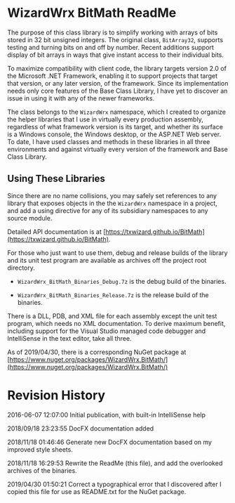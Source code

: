 # WizardWrx BitMath ReadMe

The purpose of this class library is to simplify working with arrays of bits
stored in 32 bit unsigned integers. The original class, `BitArray32`, supports
testing and turning bits on and off by number. Recent additions support display
of bit arrays in ways that give instant access to their individual bits.

To maximize compatibility with client code, the library targets version 2.0 of
the Microsoft .NET Framework, enabling it to support projects that target that
version, or any later version, of the framework. Since its implementation needs
only core features of the Base Class Library, I have yet to discover an issue in
using it with any of the newer frameworks.

The class belongs to the `WizardWrx` namespace, which I created to organize the
helper libraries that I use in virtually every production assembly, regardless
of what framework version is its target, and whether its surface is a Windows
console, the Windows desktop, or the ASP.NET Web server. To date, I have used
classes and methods in these libraries in all three environments and against
virtually every version of the framework and Base Class Library.

## Using These Libraries

Since there are no name collisions, you may safely set references to any library
that exposes objects in the the `WizardWrx` namespace in a project, and add a
using directive for any of its subsidiary namespaces to any source module.

Detailed API documentation is at
[https://txwizard.github.io/BitMath](https://txwizard.github.io/BitMath).

For those who just want to use them, debug and release builds of the library
and its unit test program are available as archives off the project root
directory.

*	`WizardWrx_BitMath_Binaries_Debug.7z` is the debug build of the binaries.

*	`WizardWrx_BitMath_Binaries_Release.7z` is the release build of the binaries.

There is a DLL, PDB, and XML file for each assembly except the unit test program,
which needs no XML documentation. To derive maximum benefit, including support
for the Visual Studio managed code debugger and IntelliSense in the text editor,
take all three.

As of 2019/04/30, there is a corresponding NuGet package at
[https://www.nuget.org/packages/WizardWrx.BitMath/](https://www.nuget.org/packages/WizardWrx.BitMath/)

# Revision History

2016-06-07 12:07:00 Initial publication, with built-in IntelliSense help

2018/09/18 23:23:55 DocFX documentation added

2018/11/18 01:46:46 Generate new DocFX documentation based on my improved style
sheets.

2018/11/18 16:29:53 Rewrite the ReadMe (this file), and add the overlooked
archives of the binaries.

2019/04/30 01:50:21 Correct a typographical error that I discovered after I
copied this file for use as README.txt for the NuGet package.
